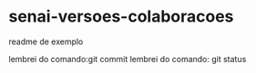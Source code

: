 # senai-versoes-colaboracoes

readme de exemplo

lembrei do comando:git commit
lembrei do comando: git status

